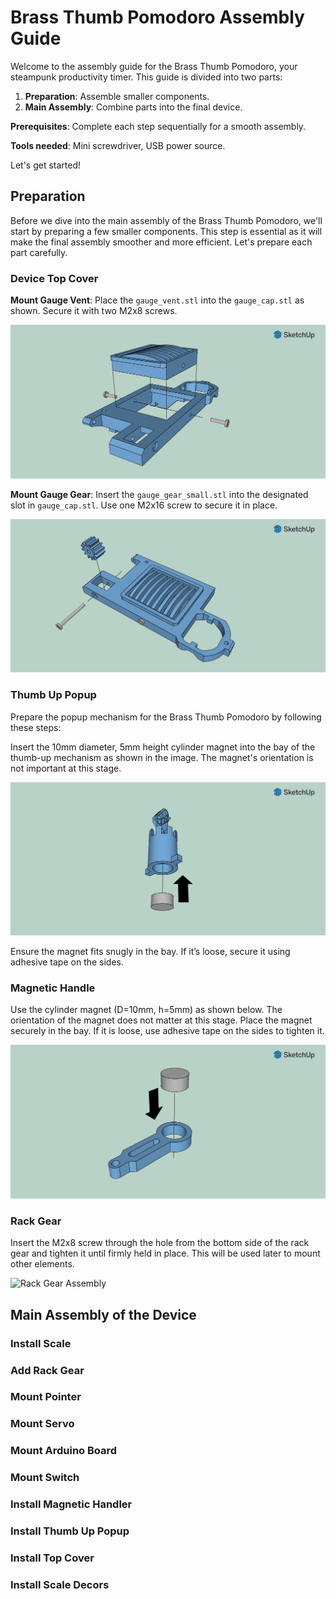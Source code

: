 # Brass Thumb Pomodoro Assembly Guide

Welcome to the assembly guide for the Brass Thumb Pomodoro, your steampunk productivity timer. This guide is divided into two parts: 

1. **Preparation**: Assemble smaller components.
2. **Main Assembly**: Combine parts into the final device.

**Prerequisites**: Complete each step sequentially for a smooth assembly.

**Tools needed**: Mini screwdriver, USB power source.

Let's get started!

## Preparation

Before we dive into the main assembly of the Brass Thumb Pomodoro, we'll start by preparing a few smaller components. This step is essential as it will make the final assembly smoother and more efficient. Let's prepare each part carefully.

### Device Top Cover

**Mount Gauge Vent**: Place the `gauge_vent.stl` into the `gauge_cap.stl` as shown. Secure it with two M2x8 screws. 

![Mount Gauge Vent](img/assembly_001.png)

**Mount Gauge Gear**: Insert the `gauge_gear_small.stl` into the designated slot in `gauge_cap.stl`. Use one M2x16 screw to secure it in place.

![Mount Gauge Gear](img/assembly_002.png)

### Thumb Up Popup

Prepare the popup mechanism for the Brass Thumb Pomodoro by following these steps:

Insert the 10mm diameter, 5mm height cylinder magnet into the bay of the thumb-up mechanism as shown in the image. The magnet's orientation is not important at this stage.

![Insert Magnet](img/assembly_003.png)

Ensure the magnet fits snugly in the bay. If it’s loose, secure it using adhesive tape on the sides.

### Magnetic Handle
Use the cylinder magnet (D=10mm, h=5mm) as shown below. The orientation of the magnet does not matter at this stage. Place the magnet securely in the bay. If it is loose, use adhesive tape on the sides to tighten it.

![Insert Magnet](img/assembly_004.png)

### Rack Gear

Insert the M2x8 screw through the hole from the bottom side of the rack gear and tighten it until firmly held in place. This will be used later to mount other elements.

![Rack Gear Assembly](img/assembly_rack_gear.png)

## Main Assembly of the Device

### Install Scale

### Add Rack Gear

### Mount Pointer

### Mount Servo

### Mount Arduino Board

### Mount Switch

### Install Magnetic Handler

### Install Thumb Up Popup

### Install Top Cover

### Install Scale Decors
